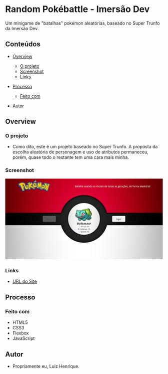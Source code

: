 # Random Pokébattle - Imersão Dev

Um minigame de "batalhas" pokémon aleatórias, baseado no Super Trunfo da Imersão Dev.

## Conteúdos

- [Overview](#overview)
  - [O projeto](#o-projeto)
  - [Screenshot](#screenshot)
  - [Links](#links)
- [Processo](#processo)
  - [Feito com](#feito-com)

- [Autor](#autor)

## Overview

### O projeto

- Como dito, este é um projeto baseado no Super Trunfo. A proposta da escolha aleatória de personagem e uso de atributos permaneceu, porém, quase todo o restante tem uma cara mais minha.

### Screenshot

![](./screenshot.jpg)

### Links

- [URL do Site](https://luizhf42.github.io/random-pokebattle)

## Processo

### Feito com

- HTML5
- CSS3
- Flexbox
- JavaScript

## Autor

- Propriamente eu, Luiz Henrique.
